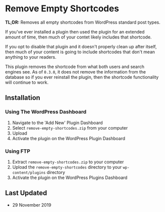 # Remove Empty Shortcodes

**TL;DR:** Removes all empty shortcodes from WordPress standard post types.

If you've ever installed a plugin then used the plugin for an extended amount of time,
then much of your contet likely includes that shortcode.

If you opt to disable that plugin and it doesn't properly clean up after itself, then much of your content is going to include shortcodes that don't mean anything to your readers.

This plugin removes the shortcode from what both users and search engines see. As of `0.3.0`, it does not remove the information from the database so if you ever reinstall the plugin, then the shortcode functionality will continue to work.

## Installation

### Using The WordPress Dashboard

1. Navigate to the 'Add New' Plugin Dashboard
2. Select `remove-empty-shortcodes.zip` from your computer
3. Upload
4. Activate the plugin on the WordPress Plugin Dashboard

### Using FTP

1. Extract `remove-empty-shortcodes.zip` to your computer
2. Upload the `remove-empty-shortcodes` directory to your `wp-content/plugins` directory
3. Activate the plugin on the WordPress Plugins Dashboard

## Last Updated

* 29 November 2019
